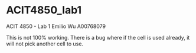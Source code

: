 # ACIT4850_lab1
ACIT 4850 - Lab 1
Emilio Wu
A00768079

This is not 100% working. There is a bug where
if the cell is used already, it will not pick
another cell to use.
